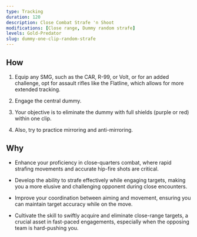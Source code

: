 ```yaml
---
type: Tracking
duration: 120
description: Close Combat Strafe 'n Shoot
modifications: [Close range, Dummy random strafe]
levels: Gold-Predator
slug: dummy-one-clip-random-strafe
---
```


## How

1. Equip any SMG, such as the CAR, R-99, or Volt, or for an added challenge, opt for assault rifles like the Flatline, which allows for more extended tracking.

2. Engage the central dummy.

3. Your objective is to eliminate the dummy with full shields (purple or red) within one clip.

4. Also, try to practice mirroring and anti-mirroring.

## Why

- Enhance your proficiency in close-quarters combat, where rapid strafing movements and accurate hip-fire shots are critical.

- Develop the ability to strafe effectively while engaging targets, making you a more elusive and challenging opponent during close encounters.

- Improve your coordination between aiming and movement, ensuring you can maintain target accuracy while on the move.

- Cultivate the skill to swiftly acquire and eliminate close-range targets, a crucial asset in fast-paced engagements, especially when the opposing team is hard-pushing you.
